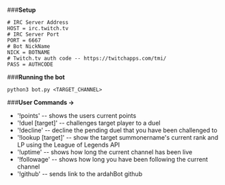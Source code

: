 ###**Setup**
```
# IRC Server Address
HOST = irc.twitch.tv
# IRC Server Port
PORT = 6667
# Bot NickName
NICK = BOTNAME
# Twitch.tv auth code -- https://twitchapps.com/tmi/
PASS = AUTHCODE
```

###**Running the bot**
```
python3 bot.py <TARGET_CHANNEL>

```

###**User Commands ->**

* '!points' -- shows the users current points
* '!duel [target]' -- challenges target player to a duel
* '!decline' -- decline the pending duel that you have been challenged to
* '!lookup [target]' -- show the target summonername's current rank and LP using the League of Legends API
* '!uptime' -- shows how long the current channel has been live
* '!followage' -- shows how long you have been following the current channel
* '!github' -- sends link to the ardahBot github


